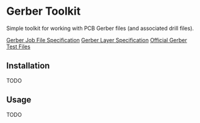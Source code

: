# Gerber Toolkit

Simple toolkit for working with PCB Gerber files (and associated drill files).

[Gerber Job File Specification](https://www.ucamco.com/files/downloads/file_en/209/the-gerber-job-format-specification-technical-manual_en.pdf)
[Gerber Layer Specification](https://www.ucamco.com/files/downloads/file_en/456/gerber-layer-format-specification-revision-2022-02_en.pdf?7b3ca7f0753aa2d77f5f9afe31b9f826)
[Official Gerber Test Files](https://www.ucamco.com/en/gerber/downloads)

## Installation

TODO

## Usage

TODO
